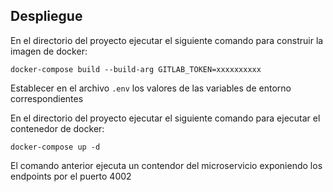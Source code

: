 

## Despliegue

En el directorio del proyecto ejecutar el siguiente comando para construir la imagen de docker:

`docker-compose build --build-arg GITLAB_TOKEN=xxxxxxxxxx`

Establecer en el archivo `.env` los valores de las variables de entorno correspondientes

En el directorio del proyecto ejecutar el siguiente comando para ejecutar el contenedor de docker:

`docker-compose up -d`

El comando anterior ejecuta un contendor del microservicio exponiendo los endpoints por el puerto 4002
